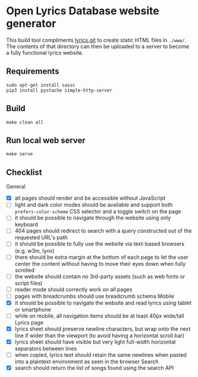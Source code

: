 # Open Lyrics Database website generator

This build tool compliments [lyrics.git](https://github.com/Lyrics/lyrics) to create static HTML files in `./www/`. The contents of that directory can then be uploaded to a server to become a fully functional lyrics website.


## Requirements

    sudo apt-get install sassc
    pip3 install pystache simple-http-server


## Build

    make clean all


## Run local web server

    make serve


## Checklist

General
 - [x] all pages should render and be accessible without JavaScript
 - [ ] light and dark color modes should be available and support both `prefers-color-scheme` CSS selector and a toggle switch on the page
 - [ ] it should be possible to navigate through the website using only keyboard
 - [ ] 404 pages should redirect to search with a query constructed out of the requested URL's path
 - [ ] it should be possible to fully use the website via text-based browsers (e.g. w3m, lynx)
 - [ ] there should be extra margin at the bottom of each page to let the user center the content without having to move their eyes down when fully scrolled
 - [ ] the website should contain no 3rd-party assets (such as web fonts or script files)
 - [ ] reader mode should correctly work on all pages
 - [ ] pages with breadcrumbs should use breadcrumb schema
Mobile
 - [x] it should be possible to navigate the website and read lyrics using tablet or smartphone
 - [ ] while on mobile, all navigation items should be at least 40px wide/tall
Lyrics page
 - [x] lyrics sheet should preserve newline characters, but wrap onto the next line if wider than the viewport (to avoid having a horizontal scroll bar)
 - [x] lyrics sheet should have visible but very light full-width horizontal separators between lines
 - [ ] when copied, lyrics text should retain the same newlines when pasted into a plaintext environment as seen in the browser
Search
 - [x] search should return the list of songs found using the search API
